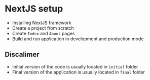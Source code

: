 # NextJS setup

- Installing NextJS framework
- Create a project from scratch
- Create `Index` and `About` pages
- Build and run application in development and production mode


## Discalimer

- Initial version of the code is usually located in `initial` folder
- Final version of the application is usually located in `final` folder
